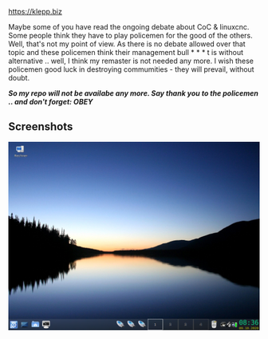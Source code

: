 https://klepp.biz

Maybe some of you have read the ongoing debate about CoC & linuxcnc. Some people think they have to play policemen for the good of the others. Well, that's not my point of view. As there is no debate allowed over that topic and these policemen think their management bull * * * t is without alternative .. well, I think my remaster is not needed any more. I wish these policemen good luck in destroying commumities - they will prevail, without doubt.

***So my repo will not be availabe any more. Say thank you to the policemen .. and don't forget: OBEY***

## Screenshots
![Screenshot TDE14.1](https://github.com/zwieblum/devuan-images/blob/master/Bildschirmfoto1.png)

